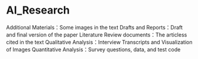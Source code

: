 # AI_Research

Additional Materials：Some images in the text
Drafts and Reports：Draft and final version of the paper
Literature Review documents：The articless cited in the text
Qualitative Analysis：Interview Transcripts and Visualization of Images
Quantitative Analysis：Survey questions, data, and test code